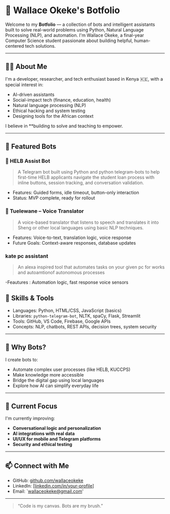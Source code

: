 # 🤖 Wallace Okeke's Botfolio

Welcome to my **Botfolio** — a collection of bots and intelligent assistants built to solve real-world problems using Python, Natural Language Processing (NLP), and automation. I'm Wallace Okeke, a final-year Computer Science student passionate about building helpful, human-centered tech solutions.

---

## 👨‍💻 About Me

I'm a developer, researcher, and tech enthusiast based in Kenya 🇰🇪, with a special interest in:
- AI-driven assistants
- Social-impact tech (finance, education, health)
- Natural language processing (NLP)
- Ethical hacking and system testing
- Designing tools for the African context

I believe in **building to solve and teaching to empower.

---

## 🤖 Featured Bots

### 🔹 HELB Assist Bot
> A Telegram bot built using Python and python telegram-bots to help first-time HELB applicants navigate the student loan process with inline buttons, session tracking, and conversation validation.

- Features: Guided forms, idle timeout, button-only interaction
- Status: MVP complete, ready for rollout

### 🔹 Tuelewane – Voice Translator
> A voice-based translator that listens to speech and translates it into Sheng or other local languages using basic NLP techniques.

- Features: Voice-to-text, translation logic, voice response
- Future Goals: Context-aware responses, database updates

### kate pc assistant
> An alexa inspired tool that automates tasks on your given pc for works and autoamtionof autonomous processes

 -Feautures : Automation logic, fast response voice sensors 
## 🧠 Skills & Tools

- Languages: Python, HTML/CSS, JavaScript (basics)
- Libraries: `python-telegram-bot`, NLTK, spaCy, Flask, Streamlit
- Tools: GitHub, VS Code, Firebase, Google APIs
- Concepts: NLP, chatbots, REST APIs, decision trees, system security

---

## 💬 Why Bots?

I create bots to:
- Automate complex user processes (like HELB, KUCCPS)
- Make knowledge more accessible
- Bridge the digital gap using local languages
- Explore how AI can simplify everyday life

---

## 📌 Current Focus

I'm currently improving:
- **Conversational logic and personalization**
- **AI integrations with real data**
- **UI/UX for mobile and Telegram platforms**
- **Security and ethical testing**

---

## 📫 Connect with Me

- GitHub: [github.com/wallaceokeke](https://github.com/wallaceokeke)
- LinkedIn: [[linkedin.com/in/your-profile](https://www.linkedin.com/in/wallace-okeke-245179365/)]
- Email: `wallaceokeke@gmail.com'
---

> “Code is my canvas. Bots are my brush.”


